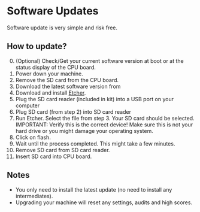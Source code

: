 # Software Updates

Software update is very simple and risk free.

## How to update?

0. (Optional) Check/Get your current software version at boot or at the status display of the CPU board.
1. Power down your machine.
2. Remove the SD card from the CPU board.
3. Download the latest software version from 
4. Download and install [Etcher](https://www.balena.io/etcher/).
5. Plug the SD card reader (included in kit) into a USB port on your computer
6. Plug SD card (from step 2) into SD card reader
7. Run Etcher. Select the file from step 3. Your SD card should be selected. IMPORTANT: Verify this is the correct device! Make sure this is not your hard drive or you might damage your operating system.
8. Click on flash.
9. Wait until the process completed. This might take a few minutes.
10. Remove SD card from SD card reader.
11. Insert SD card into CPU board.

## Notes

* You only need to install the latest update (no need to install any intermediates).
* Upgrading your machine will reset any settings, audits and high scores.